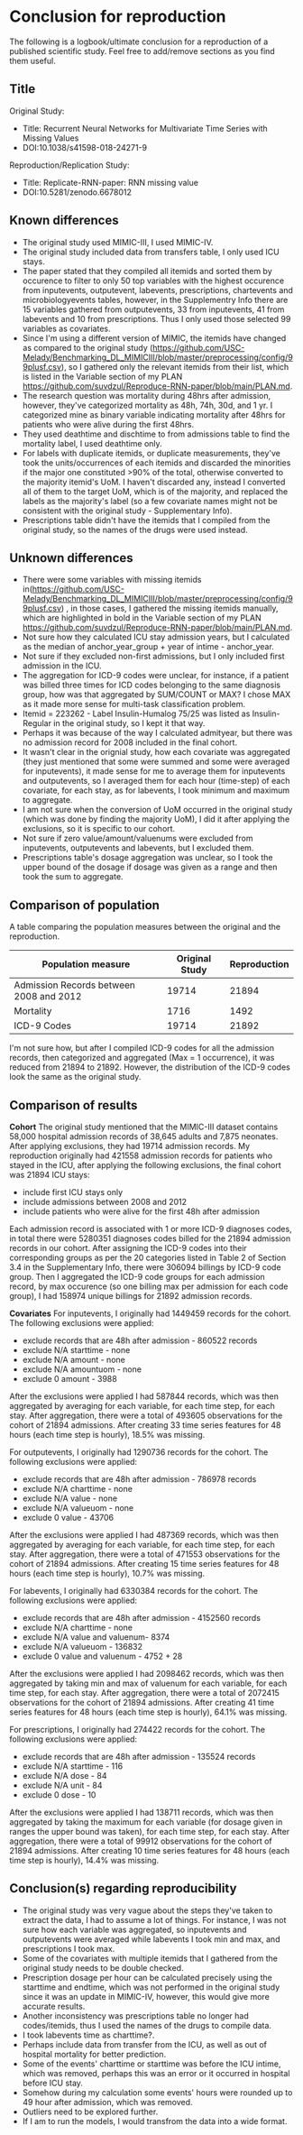 # Conclusion for reproduction

The following is a logbook/ultimate conclusion for a reproduction of a published scientific study. Feel free to add/remove sections as you find them useful.

## Title

Original Study:
* Title: Recurrent Neural Networks for Multivariate Time Series with Missing Values
* DOI:10.1038/s41598-018-24271-9

Reproduction/Replication Study:
* Title: Replicate-RNN-paper: RNN missing value
* DOI:10.5281/zenodo.6678012


## Known differences

* The original study used MIMIC-III, I used MIMIC-IV.
* The original study included data from transfers table, I only used ICU stays. 
* The paper stated that they compiled all itemids and sorted them by occurence to filter to only 50 top variables with the highest occurence from inputevents, outputevent, labevents, prescriptions, chartevents and microbiologyevents tables, however, in the Supplementry Info there are 15 variables gathered from outputevents, 33 from inputevents, 41 from labevents and 10 from prescriptions. Thus I only used those selected 99 variables as covariates.
* Since I'm using a different version of MIMIC, the itemids have changed as compared to the original study (https://github.com/USC-Melady/Benchmarking_DL_MIMICIII/blob/master/preprocessing/config/99plusf.csv), so I gathered only the relevant itemids from their list, which is listed in the Variable section of my PLAN https://github.com/suvdzul/Reproduce-RNN-paper/blob/main/PLAN.md. 
* The research question was mortality during 48hrs after admission, however, they've categorized mortality as 48h, 74h, 30d, and 1 yr. I categorized mine as binary variable indicating mortality after 48hrs for patients who were alive during the first 48hrs.
* They used deathtime and dischtime to from admissions table to find the mortality label, I used deathtime only.
* For labels with duplicate itemids, or duplicate measurements, they've took the units/occurrences of each itemids and discarded the minorities if the major one constituted >90% of the total, otherwise converted to the majority itemid's UoM. I haven't discarded any, instead I converted all of them to the target UoM, which is of the majority, and replaced the labels as the majority's label (so a few covariate names might not be consistent with the original study - Supplementary Info).
* Prescriptions table didn't have the itemids that I compiled from the original study, so the names of the drugs were used instead.



## Unknown differences

* There were some variables with missing itemids in(https://github.com/USC-Melady/Benchmarking_DL_MIMICIII/blob/master/preprocessing/config/99plusf.csv) , in those cases, I gathered the missing itemids manually, which are highlighted in bold in the Variable section of my PLAN https://github.com/suvdzul/Reproduce-RNN-paper/blob/main/PLAN.md. 
* Not sure how they calculated ICU stay admission years, but I calculated as the median of anchor_year_group + year of intime - anchor_year. 
* Not sure if they excluded non-first admissions, but I only included first admission in the ICU. 
* The aggregation for ICD-9 codes were unclear, for instance, if a patient was billed three times for ICD codes belonging to the same diagnosis group, how was that aggregated by SUM/COUNT or MAX? I chose MAX as it made more sense for multi-task classification problem.
* Itemid = 223262 - Label Insulin-Humalog 75/25 was listed as Insulin-Regular in the original study, so I kept it that way.
* Perhaps it was because of the way I calculated admityear, but there was no admission record for 2008 included in the final cohort.
* It wasn't clear in the orignial study, how each covariate was aggregated (they just mentioned that some were summed and some were averaged for inputevents), it made sense for me to average them for inputevents and outputevents, so I averaged them for each hour (time-step) of each covariate, for each stay, as for labevents, I took minimum and maximum to aggregate.
* I am not sure when the conversion of UoM occurred in the original study (which was done by finding the majority UoM), I did it after applying the exclusions, so it is specific to our cohort.
* Not sure if zero value/amount/valuenums were excluded from inputevents, outputevents and labevents, but I excluded them.
* Prescriptions table's dosage aggregation was unclear, so I took the upper bound of the dosage if dosage was given as a range and then took the sum to aggregate.

## Comparison of population

A table comparing the population measures between the original and the reproduction.

Population measure | Original Study | Reproduction
--- | --- | ---
Admission Records between 2008 and 2012 | 19714 | 21894
Mortality |1716 | 1492
ICD-9 Codes| 19714 | 21892

I'm not sure how, but after I compiled ICD-9 codes for all the admission records, then categorized and aggregated (Max = 1 occurrence), it was reduced from 21894 to 21892. However, the distribution of the ICD-9 codes look the same as the original study.

## Comparison of results

**Cohort**
The original study mentioned that the MIMIC-III dataset contains 58,000 hospital admission records of 38,645 adults and 7,875 neonates. After applying exclusions, they had 19714 admission records. My reproduction originally had 421558 admission records for patients who stayed in the ICU, after applying the following exclusions, the final cohort was 21894 ICU stays:
- include first ICU stays only
- include admissions between 2008 and 2012
- include patients who were alive for the first 48h after admission

Each admission record is associated with 1 or more ICD-9 diagnoses codes, in total there were 5280351 diagnoses codes billed for the 21894 admission records in our cohort. After assigning the ICD-9 codes into their corresponding groups as per the 20 categories listed in Table 2 of Section 3.4 in the Supplementary Info, there were 306094 billings by ICD-9 code group. Then I aggregated the ICD-9 code groups for each admission record, by max occurence (so one billing max per admission for each code group), I had 158974 unique billings for 21892 admission records.

**Covariates**
For inputevents, I originally had 1449459 records for the cohort. The following exclusions were applied:
- exclude records that are 48h after admission - 860522 records
- exclude N/A starttime - none
- exclude N/A amount - none
- exclude N/A amountuom - none
- exclude 0 amount - 3988

After the exclusions were applied I had 587844 records, which was then aggregated by averaging for each variable, for each time step, for each stay. After aggregation, there were a total of 493605 observations for the cohort of 21894 admissions. After creating 33 time series features for 48 hours (each time step is hourly), 18.5% was missing. 

For outputevents, I originally had 1290736 records for the cohort. The following exclusions were applied:
- exclude records that are 48h after admission - 786978 records
- exclude N/A charttime - none
- exclude N/A value - none
- exclude N/A valueuom - none
- exclude 0 value - 43706

After the exclusions were applied I had 487369 records, which was then aggregated by averaging for each variable, for each time step, for each stay. After aggregation, there were a total of 471553 observations for the cohort of 21894 admissions. After creating 15 time series features for 48 hours (each time step is hourly), 10.7% was missing.

For labevents, I originally had 6330384 records for the cohort. The following exclusions were applied:
- exclude records that are 48h after admission - 4152560 records
- exclude N/A charttime - none
- exclude N/A value and valuenum- 8374
- exclude N/A valueuom - 136832
- exclude 0 value and valuenum - 4752 + 28

After the exclusions were applied I had 2098462 records, which was then aggregated by taking min and max of valuenum for each variable, for each time step, for each stay. After aggregation, there were a total of 2072415 observations for the cohort of 21894 admissions. After creating 41 time series features for 48 hours (each time step is hourly), 64.1% was missing.


For prescriptions, I originally had 274422 records for the cohort. The following exclusions were applied:
- exclude records that are 48h after admission - 135524 records
- exclude N/A starttime - 116
- exclude N/A dose - 84
- exclude N/A unit - 84
- exclude 0 dose - 10

After the exclusions were applied I had 138711 records, which was then aggregated by taking the maximum for each variable (for dosage given in ranges the upper bound was taken), for each time step, for each stay. After aggregation, there were a total of 99912 observations for the cohort of 21894 admissions. After creating 10 time series features for 48 hours (each time step is hourly), 14.4% was missing.

## Conclusion(s) regarding reproducibility

- The original study was very vague about the steps they've taken to extract the data, I had to assume a lot of things. For instance, I was not sure how each variable was aggregated, so inputevents and outputevents were averaged while labevents I took min and max, and prescriptions I took max.
- Some of the covariates with multiple itemids that I gathered from the original study needs to be double checked.
- Prescription dosage per hour can be calculated precisely using the starttime and endtime, which was not performed in the original study since it was an update in MIMIC-IV, however, this would give more accurate results. 
- Another inconsistency was prescriptions table no longer had codes/itemids, thus I used the names of the drugs to compile data.
- I took labevents time as charttime?.
- Perhaps include data from transfer from the ICU, as well as out of hospital mortality for better prediction. 
- Some of the events' charttime or starttime was before the ICU intime, which was removed, perhaps this was an error or it occurred in hospital before ICU stay.
- Somehow during my calculation some events' hours were rounded up to 49 hour after admission, which was removed.
- Outliers need to be explored further.
- If I am to run the models, I would transfrom the data into a wide format.
